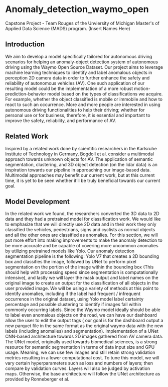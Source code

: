 # Anomaly_detection_waymo_open
Capstone Project - Team Rouges of the Unviersity of Michigan Master's of Applied Data Science (MADS) program. 
(Insert Names Here)

## Introduction
We aim to develop a model specifically tailored for autonomous driving scenarios for helping an anomaly-object detection system of autonomous driving using the Waymo Open Source Dataset. Our project aims to leverage machine learning techniques to identify and label anomalous objects in perception 2D camera data in order to further enhance the safety and reliability of autonomous vehicles (AV). One such application of our resulting model could be the implementation of a more robust motion-prediction-behavior model based on the types of classifications we acquire. For example, whether the object classified is mobile or immobile and how to react to such an occurrence. More and more people are interested in using autonomous driving functionalities to help their driving; whether for personal use or for business, therefore, it is essential and important to improve the safety, reliability, and performance of AV.

## Related Work
Inspired by a related work done by scientific researchers in the Karlsruhe Institute of Technology in Germany, Bogdoll et al. consider a multimodal approach towards unknown objects for AV. The application of semantic segmentation, clustering, and 3D object detection (on the lidar data) is an inspiration towards our pipeline in approaching our image-based data. Multimodal approaches may benefit our current work, but at this current time, it is yet to be seen whether it’ll be truly beneficial towards our current goal.

## Model Development
In the related work we found, the researchers converted the 3D data to 2D data and they had a pretrained model for classification work. We would like to emphasize that we will directly use 2D data and in their work they only classified the vehicles, pedestrians, signs and cyclists as normal objects and all the other ones are classified as anomalies. For this section, we will put more effort into making improvements to make the anomaly detection to be more accurate and be capable of covering more uncommon anomalies by utilizing pretrained models like Yolo.
Our anomaly detection segmentation pipeline is the following: Yolo V7 that creates a 2D bounding box and classifies the image, followed by UNet to perform pixel segmentation on the portion of the image within the bounding box (This should help with processing speed since segmentation is computationally intensive), and lastly we will layer the mask output and label names on the original image to create an output for the classification of all objects in the user provided image. We will be using a variety of methods at this point to identify anomalies, including if the label had  frequent / infrequent occurrence in the original dataset, using Yolo model label certainty percentage and possible clustering to identify if images fall within commonly  occurring labels. Since the Waymo model ideally should be able to label even anomalous objects on the road, we can have our dashboard allow the user to edit the output tags ( our goal is for the dashboard output a new parquet file in the same format as the  original waymo data with the new labels (including anomalies) and segmentation).
Implementation of a UNet CNN-based architecture towards 2D images gathered from AV camera data. The UNet model, originally used towards biomedical sciences, is a strong resource for semantic segmentation in terms of data input size and GPU usage. Meaning, we can use few images and still retain strong validation metrics resulting in a lower computational cost. To tune this model, we will vary certain hyperparameters such as loss and numbers of layers; then compare by validation curves. Layers will also be judged by activation maps. Otherwise, the base architecture will follow the UNet architecture as provided by Ronneberger et al. 
